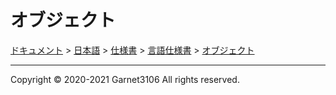 # オブジェクト

[ドキュメント](../../../../index.md) > [日本語](../../../index.md) > [仕様書](../../index.md) > [言語仕様書](../index.md) > [オブジェクト](./index.md)

---

Copyright © 2020-2021 Garnet3106 All rights reserved.

